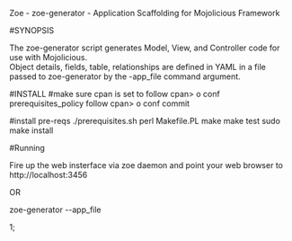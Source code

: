 Zoe -  zoe-generator - Application Scaffolding for Mojolicious Framework

#SYNOPSIS

The zoe-generator script generates Model, View, and Controller code for use with Mojolicious.  
Object details, fields, table, relationships are defined in YAML in a file passed to 
zoe-generator by the -app_file command argument.


#INSTALL
#make sure cpan is set to follow
cpan> o conf prerequisites_policy follow
cpan> o conf commit

#install pre-reqs
./prerequisites.sh
perl Makefile.PL
make 
make test 
sudo make install 


#Running 

Fire up the web insterface via zoe daemon
and point your web browser to http://localhost:3456

OR

zoe-generator --app_file <yaml application description>

1;


